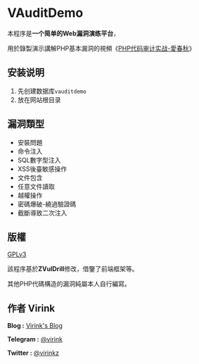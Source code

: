 # VAuditDemo

本程序是**一个简单的Web漏洞演练平台**，

用於錄製演示講解PHP基本漏洞的視頻《[PHP代码审计实战-愛春秋](http://www.ichunqiu.com/course/54473 "PHP代码审计实战-愛春秋")》

## 安装说明

1. 先创建数据库`vauditdemo`
2. 放在网站根目录

## 漏洞類型

- 安裝問題
- 命令注入
- SQL數字型注入
- XSS後臺敏感操作
- 文件包含
- 任意文件讀取
- 越權操作
- 密碼爆破-繞過驗證碼
- 截斷導致二次注入


## 版權 

[GPLv3](LICENSE)

該程序基於**ZVulDrill**修改，借鑒了前端框架等。

其他PHP代碼構造的漏洞純屬本人自行編寫。

## 作者 Virink

**Blog :** [Virink's Blog](https://www.virzz.com "Virink's Blog")

**Telegram :** [@virink](https://telegram.me/virink)

**Twitter :** [@virinkz](https://twitter.com/virinkz)
